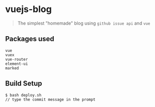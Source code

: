 # vuejs-blog

> The simplest "homemade" blog using `github issue api` and `vue`

## Packages used

```
vue
vuex
vue-router
element-ui
marked
```

## Build Setup
```
$ bash deploy.sh
// type the commit message in the prompt
```
